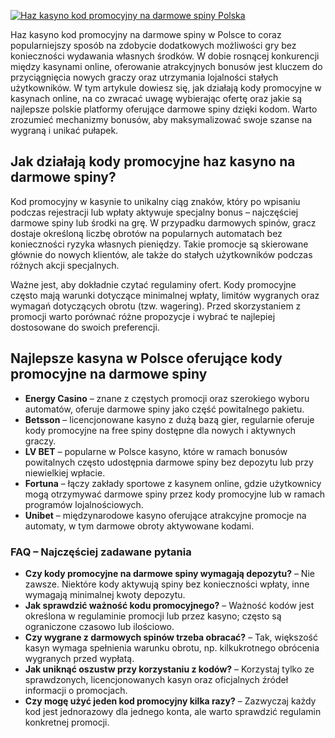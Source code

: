 [![Haz kasyno kod promocyjny na darmowe spiny Polska](https://123-caf.pages.dev/gitsignup.png)](https://vrmoo.ru/Bt82HjjY)

<p>Haz kasyno kod promocyjny na darmowe spiny w Polsce to coraz popularniejszy sposób na zdobycie dodatkowych możliwości gry bez konieczności wydawania własnych środków. W dobie rosnącej konkurencji między kasynami online, oferowanie atrakcyjnych bonusów jest kluczem do przyciągnięcia nowych graczy oraz utrzymania lojalności stałych użytkowników. W tym artykule dowiesz się, jak działają kody promocyjne w kasynach online, na co zwracać uwagę wybierając ofertę oraz jakie są najlepsze polskie platformy oferujące darmowe spiny dzięki kodom. Warto zrozumieć mechanizmy bonusów, aby maksymalizować swoje szanse na wygraną i unikać pułapek.</p>  <h2>Jak działają kody promocyjne haz kasyno na darmowe spiny?</h2> <p>Kod promocyjny w kasynie to unikalny ciąg znaków, który po wpisaniu podczas rejestracji lub wpłaty aktywuje specjalny bonus – najczęściej darmowe spiny lub środki na grę. W przypadku darmowych spinów, gracz dostaje określoną liczbę obrotów na popularnych automatach bez konieczności ryzyka własnych pieniędzy. Takie promocje są skierowane głównie do nowych klientów, ale także do stałych użytkowników podczas różnych akcji specjalnych.</p> <p>Ważne jest, aby dokładnie czytać regulaminy ofert. Kody promocyjne często mają warunki dotyczące minimalnej wpłaty, limitów wygranych oraz wymagań dotyczących obrotu (tzw. wagering). Przed skorzystaniem z promocji warto porównać różne propozycje i wybrać te najlepiej dostosowane do swoich preferencji.</p>  <h2>Najlepsze kasyna w Polsce oferujące kody promocyjne na darmowe spiny</h2> <ul>   <li><strong>Energy Casino</strong> – znane z częstych promocji oraz szerokiego wyboru automatów, oferuje darmowe spiny jako część powitalnego pakietu.</li>   <li><strong>Betsson</strong> – licencjonowane kasyno z dużą bazą gier, regularnie oferuje kody promocyjne na free spiny dostępne dla nowych i aktywnych graczy.</li>   <li><strong>LV BET</strong> – popularne w Polsce kasyno, które w ramach bonusów powitalnych często udostępnia darmowe spiny bez depozytu lub przy niewielkiej wpłacie.</li>   <li><strong>Fortuna</strong> – łączy zakłady sportowe z kasynem online, gdzie użytkownicy mogą otrzymywać darmowe spiny przez kody promocyjne lub w ramach programów lojalnościowych.</li>   <li><strong>Unibet</strong> – międzynarodowe kasyno oferujące atrakcyjne promocje na automaty, w tym darmowe obroty aktywowane kodami.</li> </ul>  <h3>FAQ – Najczęściej zadawane pytania</h3> <ul>   <li><strong>Czy kody promocyjne na darmowe spiny wymagają depozytu?</strong> – Nie zawsze. Niektóre kody aktywują spiny bez konieczności wpłaty, inne wymagają minimalnej kwoty depozytu.</li>   <li><strong>Jak sprawdzić ważność kodu promocyjnego?</strong> – Ważność kodów jest określona w regulaminie promocji lub przez kasyno; często są ograniczone czasowo lub ilościowo.</li>   <li><strong>Czy wygrane z darmowych spinów trzeba obracać?</strong> – Tak, większość kasyn wymaga spełnienia warunku obrotu, np. kilkukrotnego obrócenia wygranych przed wypłatą.</li>   <li><strong>Jak uniknąć oszustw przy korzystaniu z kodów?</strong> – Korzystaj tylko ze sprawdzonych, licencjonowanych kasyn oraz oficjalnych źródeł informacji o promocjach.</li>   <li><strong>Czy mogę użyć jeden kod promocyjny kilka razy?</strong> – Zazwyczaj każdy kod jest jednorazowy dla jednego konta, ale warto sprawdzić regulamin konkretnej promocji.</li> </ul>